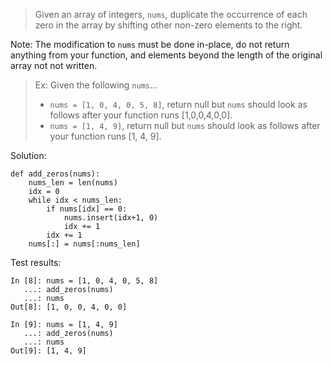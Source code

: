> Given an array of integers, `nums`, duplicate the occurrence of each zero in the array by shifting other non-zero elements to the right.
>
Note: The modification to `nums` must be done in-place, do not return anything from your function, and elements beyond the length of the original array not not written.
>
> Ex: Given the following `nums`...
> - `nums = [1, 0, 4, 0, 5, 8]`, return null but `nums` should look as follows after your function runs [1,0,0,4,0,0].
> - `nums = [1, 4, 9]`, return null but `nums` should look as follows after your function runs [1, 4, 9].

Solution:
```
def add_zeros(nums):
    nums_len = len(nums)
    idx = 0
    while idx < nums_len:
        if nums[idx] == 0:
            nums.insert(idx+1, 0)
            idx += 1
        idx += 1
    nums[:] = nums[:nums_len]
```

Test results:
```
In [8]: nums = [1, 0, 4, 0, 5, 8]
   ...: add_zeros(nums)
   ...: nums
Out[8]: [1, 0, 0, 4, 0, 0]

In [9]: nums = [1, 4, 9]
   ...: add_zeros(nums)
   ...: nums
Out[9]: [1, 4, 9]
```
